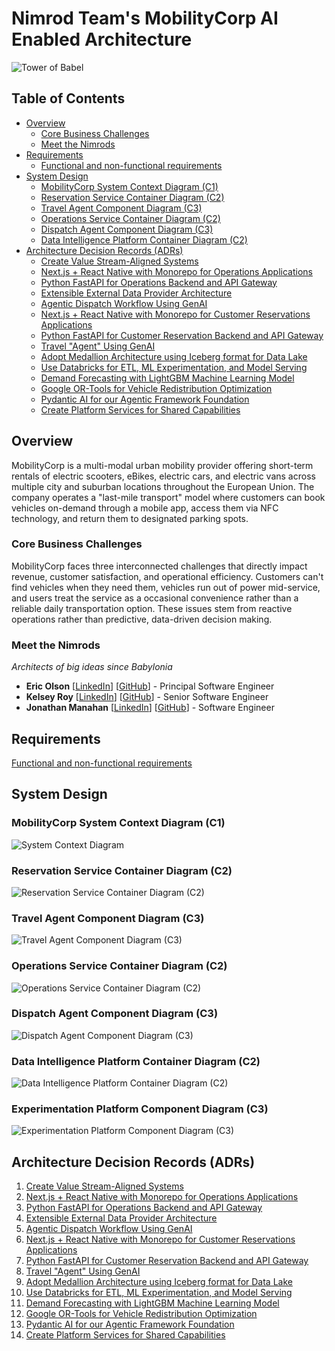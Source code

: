 # Nimrod Team's MobilityCorp AI Enabled Architecture

![Tower of Babel](/assets/tower-of-babel.png "tower of babel")

## Table of Contents

- [Overview](#overview)
  - [Core Business Challenges](#core-business-challenges)
  - [Meet the Nimrods](#meet-the-nimrods)
- [Requirements](#requirements)
  - [Functional and non-functional requirements](/docs/requirements.md)
- [System Design](#system-design)
  - [MobilityCorp System Context Diagram (C1)](/docs/diagrams/c1-context.png)
  - [Reservation Service Container Diagram (C2)](/docs/diagrams/c2-res.png)
  - [Travel Agent Component Diagram (C3)](/docs/diagrams/c3-travel-agent.png)
  - [Operations Service Container Diagram (C2)](/docs/diagrams/c2-ops.png)
  - [Dispatch Agent Component Diagram (C3)](/docs/diagrams/c3-dispatch-agent.png)
  - [Data Intelligence Platform Container Diagram (C2)](/docs/diagrams/c2-data.png)
- [Architecture Decision Records (ADRs)](#architecture-decision-records-adrs)
  - [Create Value Stream-Aligned Systems](/docs/decisions/001-value-stream-aligned-systems.md)
  - [Next.js + React Native with Monorepo for Operations Applications](/docs/decisions/002-operations-system-frontend.md)
  - [Python FastAPI for Operations Backend and API Gateway](/docs/decisions/003-operations-system-backend.md)
  - [Extensible External Data Provider Architecture](/docs/decisions/004-external-data-providers.md)
  - [Agentic Dispatch Workflow Using GenAI](/docs/decisions/005-agentic-dispatch-workflow.md)
  - [Next.js + React Native with Monorepo for Customer Reservations Applications](/docs/decisions/006-customer-reservations-frontend.md)
  - [Python FastAPI for Customer Reservation Backend and API Gateway](/docs/decisions/007-customer-reservations-backend.md)
  - [Travel "Agent" Using GenAI](/docs/decisions/008-agentic-travel-copilot.md)
  - [Adopt Medallion Architecture using Iceberg format for Data Lake](/docs/decisions/009-medallion-data-lake.md)
  - [Use Databricks for ETL, ML Experimentation, and Model Serving](/docs/decisions/010-databricks-for-etl-mlflow-inference.md)
  - [Demand Forecasting with LightGBM Machine Learning Model](/docs/decisions/011-forecast-model.md)
  - [Google OR-Tools for Vehicle Redistribution Optimization](/docs/decisions/012-redistribution-optimizer-algo.md)
  - [Pydantic AI for our Agentic Framework Foundation](/docs/decisions//013-agentic-framework.md)
  - [Create Platform Services for Shared Capabilities](/docs/decisions/014-platform-services.md)

## Overview

MobilityCorp is a multi-modal urban mobility provider offering short-term rentals of electric scooters, eBikes, electric cars, and electric vans across multiple city and suburban locations throughout the European Union. The company operates a "last-mile transport" model where customers can book vehicles on-demand through a mobile app, access them via NFC technology, and return them to designated parking spots.

### Core Business Challenges

MobilityCorp faces three interconnected challenges that directly impact revenue, customer satisfaction, and operational efficiency. Customers can't find vehicles when they need them, vehicles run out of power mid-service, and users treat the service as a occasional convenience rather than a reliable daily transportation option. These issues stem from reactive operations rather than predictive, data-driven decision making.

### Meet the Nimrods

_Architects of big ideas since Babylonia_

- **Eric Olson** [[LinkedIn](https://www.linkedin.com/in/olsoneric/)] [[GitHub](https://github.com/ericjohnolson)] - Principal Software Engineer
- **Kelsey Roy** [[LinkedIn](https://www.linkedin.com/in/kelseytroy/)] [[GitHub](https://github.com/kelseyroy)] - Senior Software Engineer
- **Jonathan Manahan** [[LinkedIn](https://www.linkedin.com/in/jonathan-manahan/)] [[GitHub](https://github.com/jonmanahan)] - Software Engineer

## Requirements

[Functional and non-functional requirements](/docs/requirements.md)

## System Design

### MobilityCorp System Context Diagram (C1)

![System Context Diagram](/docs/diagrams/c1-context.png "System Context Diagram")

### Reservation Service Container Diagram (C2)

![Reservation Service Container Diagram (C2)](/docs/diagrams/c2-res.png "Reservation Service Container Diagram (C2)")

### Travel Agent Component Diagram (C3)

![Travel Agent Component Diagram (C3)](/docs/diagrams/c3-travel-agent.png "Travel Agent Component Diagram (C3))")

### Operations Service Container Diagram (C2)

![Operations Service Container Diagram (C2)](/docs/diagrams/c2-ops.png "Operations Service Container Diagram (C2)")

### Dispatch Agent Component Diagram (C3)

![Dispatch Agent Component Diagram (C3)](/docs/diagrams/c3-dispatch-agent.png "Dispatch Agent Component Diagram (C3))")

### Data Intelligence Platform Container Diagram (C2)

![Data Intelligence Platform Container Diagram (C2)](/docs/diagrams/c2-data.png "Data Intelligence Platform Container Diagram (C2)")

### Experimentation Platform Component Diagram (C3)

![Experimentation Platform Component Diagram (C3)](/docs/diagrams/c3-exp.png "Experimentation Platform Component Diagram (C3)")

## Architecture Decision Records (ADRs)

1. [Create Value Stream-Aligned Systems](/docs/decisions/001-value-stream-aligned-systems.md)
2. [Next.js + React Native with Monorepo for Operations Applications](/docs/decisions/002-operations-system-frontend.md)
3. [Python FastAPI for Operations Backend and API Gateway](/docs/decisions/003-operations-system-backend.md)
4. [Extensible External Data Provider Architecture](/docs/decisions/004-external-data-providers.md)
5. [Agentic Dispatch Workflow Using GenAI](/docs/decisions/005-agentic-dispatch-workflow.md)
6. [Next.js + React Native with Monorepo for Customer Reservations Applications](/docs/decisions/006-customer-reservations-frontend.md)
7. [Python FastAPI for Customer Reservation Backend and API Gateway](/docs/decisions/007-customer-reservations-backend.md)
8. [Travel "Agent" Using GenAI](/docs/decisions/008-agentic-travel-copilot.md)
9. [Adopt Medallion Architecture using Iceberg format for Data Lake](/docs/decisions/009-medallion-data-lake.md)
10. [Use Databricks for ETL, ML Experimentation, and Model Serving](/docs/decisions/010-databricks-for-etl-mlflow-inference.md)
11. [Demand Forecasting with LightGBM Machine Learning Model](/docs/decisions/011-forecast-model.md)
12. [Google OR-Tools for Vehicle Redistribution Optimization](/docs/decisions/012-redistribution-optimizer-algo.md)
13. [Pydantic AI for our Agentic Framework Foundation](/docs/decisions//013-agentic-framework.md)
14. [Create Platform Services for Shared Capabilities](/docs/decisions/014-platform-services.md)
